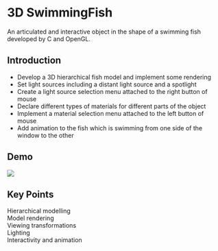 # 3D SwimmingFish
An articulated and interactive object in the shape of a swimming fish developed by C and OpenGL.

## Introduction
- Develop a 3D hierarchical fish model and implement some rendering  
- Set light sources including a distant light source and a spotlight  
- Create a light source selection menu attached to the right button of mouse  
- Declare different types of materials for different parts of the object  
- Implement a material selection menu attached to the left button of mouse  
- Add animation to the fish which is swimming from one side of the window to the other  

## Demo
![](https://github.com/fanyuR/3D-SwimmingFish/blob/master/demo/demo_fish.gif)

## Key Points
Hierarchical modelling  
Model rendering  
Viewing transformations  
Lighting  
Interactivity and animation
